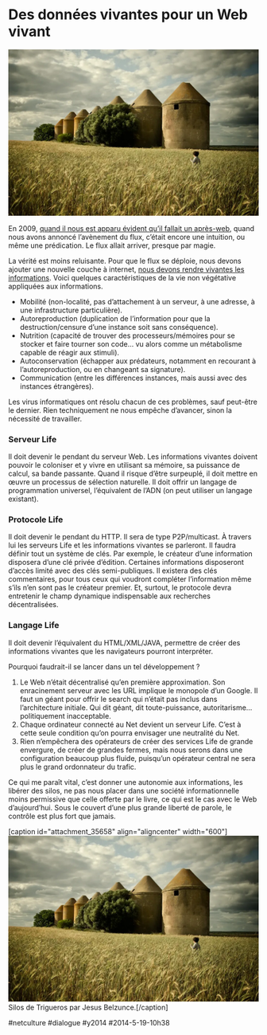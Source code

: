 # Des données vivantes pour un Web vivant

![](_i/silos.webp)

En 2009, [quand il nous est apparu évident qu’il fallait un après-web](../../2009/8/vers-un-web-sans-site-web.md), quand nous avons annoncé l’avènement du flux, c’était encore une intuition, ou même une prédication. Le flux allait arriver, presque par magie.

La vérité est moins reluisante. Pour que le flux se déploie, nous devons ajouter une nouvelle couche à internet, [nous devons rendre vivantes les informations](un-livre-na-pas-dadresse-lapres-web-non-plus.md). Voici quelques caractéristiques de la vie non végétative appliquées aux informations.

* Mobilité (non-localité, pas d’attachement à un serveur, à une adresse, à une infrastructure particulière).
* Autoreproduction (duplication de l’information pour que la destruction/censure d’une instance soit sans conséquence).
* Nutrition (capacité de trouver des processeurs/mémoires pour se stocker et faire tourner son code… vu alors comme un métabolisme capable de réagir aux stimuli).
* Autoconservation (échapper aux prédateurs, notamment en recourant à l’autoreproduction, ou en changeant sa signature).
* Communication (entre les différences instances, mais aussi avec des instances étrangères).

Les virus informatiques ont résolu chacun de ces problèmes, sauf peut-être le dernier. Rien techniquement ne nous empêche d’avancer, sinon la nécessité de travailler.

### Serveur Life

Il doit devenir le pendant du serveur Web. Les informations vivantes doivent pouvoir le coloniser et y vivre en utilisant sa mémoire, sa puissance de calcul, sa bande passante. Quand il risque d’être surpeuplé, il doit mettre en œuvre un processus de sélection naturelle. Il doit offrir un langage de programmation universel, l’équivalent de l’ADN (on peut utiliser un langage existant).

### Protocole Life

Il doit devenir le pendant du HTTP. Il sera de type P2P/multicast. À travers lui les serveurs Life et les informations vivantes se parleront. Il faudra définir tout un système de clés. Par exemple, le créateur d’une information disposera d’une clé privée d’édition. Certaines informations disposeront d’accès limité avec des clés semi-publiques. Il existera des clés commentaires, pour tous ceux qui voudront compléter l’information même s’ils n’en sont pas le créateur premier. Et, surtout, le protocole devra entretenir le champ dynamique indispensable aux recherches décentralisées.

### Langage Life

Il doit devenir l’équivalent du HTML/XML/JAVA, permettre de créer des informations vivantes que les navigateurs pourront interpréter.

Pourquoi faudrait-il se lancer dans un tel développement ?

1. Le Web n’était décentralisé qu’en première approximation. Son enracinement serveur avec les URL implique le monopole d’un Google. Il faut un géant pour offrir le search qui n’était pas inclus dans l’architecture initiale. Qui dit géant, dit toute-puissance, autoritarisme… politiquement inacceptable.
2. Chaque ordinateur connecté au Net devient un serveur Life. C’est à cette seule condition qu’on pourra envisager une neutralité du Net.
3. Rien n’empêchera des opérateurs de créer des services Life de grande envergure, de créer de grandes fermes, mais nous serons dans une configuration beaucoup plus fluide, puisqu’un opérateur central ne sera plus le grand ordonnateur du trafic.

Ce qui me paraît vital, c’est donner une autonomie aux informations, les libérer des silos, ne pas nous placer dans une société informationnelle moins permissive que celle offerte par le livre, ce qui est le cas avec le Web d’aujourd’hui. Sous le couvert d’une plus grande liberté de parole, le contrôle est plus fort que jamais.

[caption id="attachment\_35658" align="aligncenter" width="600"][![Silos de Trigueros par Jesus Belzunce.](_i/silos.webp)](https://www.flickr.com/photos/jesusbelzunce/7235172294/) Silos de Trigueros par Jesus Belzunce.[/caption]



#netculture #dialogue #y2014 #2014-5-19-10h38
